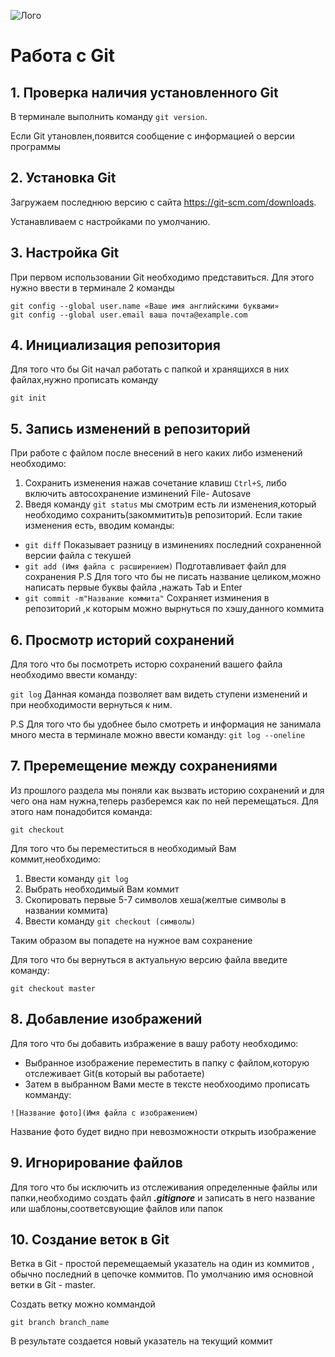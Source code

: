 ![Лого](Git-Logo-1788C.png)
# Работа с Git

## 1. Проверка наличия установленного Git
В терминале выполнить команду `git version`.

Если Git утановлен,появится сообщение с информацией о версии программы

## 2. Установка Git
Загружаем последнюю версию с сайта https://git-scm.com/downloads.

Устанавливаем с настройками по умолчанию.

## 3. Настройка Git
При первом использовании Git необходимо представиться. Для этого нужно ввести в терминале 2 команды 
```
git config --global user.name «Ваше имя английскими буквами»
git config --global user.email ваша почта@example.com
```
## 4. Инициализация репозитория
Для того что бы Git начал работать с папкой и хранящихся в них файлах,нужно прописать команду 
```
git init
```
## 5. Запись изменений в репозиторий

При работе  с файлом после внесений в него каких либо изменений необходимо:

1. Сохранить изменения нажав сочетание клавиш `Ctrl+S`, либо включить автосохранение изминений File- Autosave
2. Введя команду `git status` мы смотрим есть ли изменения,который необходимо сохранить(закоммитить)в репозиторий. Если такие изменения есть, вводим команды:
* `git diff` Показывает разницу в изминениях последний сохраненной версии файла с текушей
* `git add (Имя файла с расширением)` Подготавливает файл для сохранения P.S Для того что бы не писать название целиком,можно написать первые буквы файла ,нажать Tab и Enter
* `git commit -m"Название коммита"` Сохраняет изминения в репозиторий ,к которым можно вырнуться по хэшу,данного коммита
## 6. Просмотр историй сохранений 

Для того что бы посмотреть исторю сохранений вашего файла необходимо ввести команду:

`git log` Данная команда позволяет вам видеть ступени изменений и при необходимости вернуться к ним.

P.S Для того что бы удобнее было смотреть и информация не занимала много места в терминале можно ввести команду: `git log --oneline` 
## 7. Преремещение между сохранениями 

Из прошлого раздела мы поняли как вызвать историю сохранений и для чего она нам нужна,теперь разберемся как по ней перемещаться. Для этого нам понадобится команда: 

`git checkout` 

Для того что бы переместиться в необходимый Вам коммит,необходимо:
1. Ввести команду `git log`
2. Выбрать необходимый Вам коммит
3. Скопировать первые 5-7 символов хеша(желтые символы в названии коммита)
4. Ввести команду `git checkout (символы)`

Таким образом вы попадете на нужное вам сохранение

Для того что бы вернуться в актуальную версию файла введите команду:

`git checkout master` 

## 8. Добавление изображений
Для того что бы добавить избражение в вашу работу необходимо:
* Выбранное изображение переместить в папку с файлом,которую отслеживает Git(в который вы работаете)
* Затем в выбранном Вами месте в тексте необхоодимо прописать комманду:

`![Название фото](Имя файла с изображением)`

Название фото будет видно при невозможности открыть изображение

## 9. Игнорирование файлов

Для того что бы исключить из отслеживания определенные файлы или папки,необходимо создать файл ***.gitignore*** и записать в него название или шаблоны,соответсвующие  файлов или папок

## 10. Создание веток в Git
Ветка в Git - простой перемещаемый указатель на один из коммитов , обычно последний в цепочке коммитов. 
По умолчанию имя основной ветки в Git - master.

Создать ветку можно коммандой 
```
git branch branch_name 
``` 
В результате создается новый указатель на текущий коммит 
